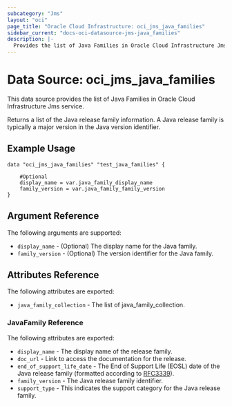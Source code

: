 ```yaml
---
subcategory: "Jms"
layout: "oci"
page_title: "Oracle Cloud Infrastructure: oci_jms_java_families"
sidebar_current: "docs-oci-datasource-jms-java_families"
description: |-
  Provides the list of Java Families in Oracle Cloud Infrastructure Jms service
---
```


# Data Source: oci_jms_java_families
This data source provides the list of Java Families in Oracle Cloud Infrastructure Jms service.

Returns a list of the Java release family information.
A Java release family is typically a major version in the Java version identifier.


## Example Usage

```hcl
data "oci_jms_java_families" "test_java_families" {

	#Optional
	display_name = var.java_family_display_name
	family_version = var.java_family_family_version
}
```

## Argument Reference

The following arguments are supported:

* `display_name` - (Optional) The display name for the Java family.
* `family_version` - (Optional) The version identifier for the Java family.


## Attributes Reference

The following attributes are exported:

* `java_family_collection` - The list of java_family_collection.

### JavaFamily Reference

The following attributes are exported:

* `display_name` - The display name of the release family.
* `doc_url` - Link to access the documentation for the release.
* `end_of_support_life_date` - The End of Support Life (EOSL) date of the Java release family (formatted according to [RFC3339](https://datatracker.ietf.org/doc/html/rfc3339)). 
* `family_version` - The Java release family identifier.
* `support_type` - This indicates the support category for the Java release family.

